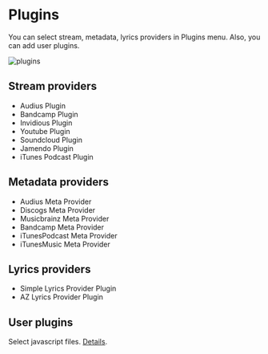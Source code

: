 # Plugins

You can select stream, metadata, lyrics providers in Plugins menu. Also, you can add user plugins.

![plugins](https://i.imgur.com/UReAEzb.png)

## Stream providers

* Audius Plugin
* Bandcamp Plugin
* Invidious Plugin
* Youtube Plugin
* Soundcloud Plugin
* Jamendo Plugin
* iTunes Podcast Plugin

## Metadata providers

* Audius Meta Provider
* Discogs Meta Provider
* Musicbrainz Meta Provider
* Bandcamp Meta Provider
* iTunesPodcast Meta Provider
* iTunesMusic Meta Provider

## Lyrics providers

* Simple Lyrics Provider Plugin
* AZ Lyrics Provider Plugin

## User plugins

Select javascript files. [Details](https://nukeop.gitbook.io/nuclear/developer-resources/plugin-api).
